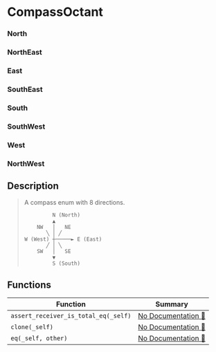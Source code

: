# CompassOctant

### North

### NorthEast

### East

### SouthEast

### South

### SouthWest

### West

### NorthWest

## Description

>  A compass enum with 8 directions.
>  ```text
>           N (North)
>           ▲
>      NW   │   NE
>         ╲ │ ╱
>  W (West) ┼─────► E (East)
>         ╱ │ ╲
>      SW   │   SE
>           ▼
>           S (South)
>  ```

## Functions

| Function | Summary |
| --- | --- |
| `assert_receiver_is_total_eq(_self)` | [No Documentation 🚧](./compassoctant/assert_receiver_is_total_eq.md) |
| `clone(_self)` | [No Documentation 🚧](./compassoctant/clone.md) |
| `eq(_self, other)` | [No Documentation 🚧](./compassoctant/eq.md) |